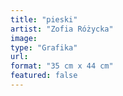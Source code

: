 ```yaml
---
title: "pieski"
artist: "Zofia Różycka"
image:
type: "Grafika"
url:
format: "35 cm x 44 cm"
featured: false
---
```

